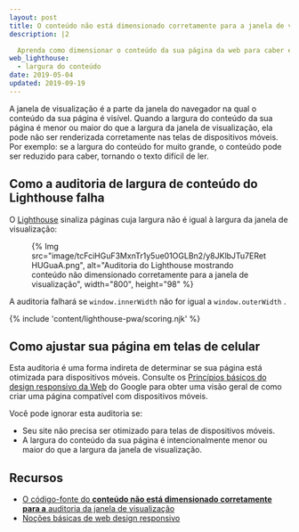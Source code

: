 ```yaml
---
layout: post
title: O conteúdo não está dimensionado corretamente para a janela de visualização
description: |2

  Aprenda como dimensionar o conteúdo da sua página da web para caber em telas de dispositivos móveis.
web_lighthouse:
  - largura do conteúdo
date: 2019-05-04
updated: 2019-09-19
---
```


A janela de visualização é a parte da janela do navegador na qual o conteúdo da sua página é visível. Quando a largura do conteúdo da sua página é menor ou maior do que a largura da janela de visualização, ela pode não ser renderizada corretamente nas telas de dispositivos móveis. Por exemplo: se a largura do conteúdo for muito grande, o conteúdo pode ser reduzido para caber, tornando o texto difícil de ler.

## Como a auditoria de largura de conteúdo do Lighthouse falha

O [Lighthouse](https://developers.google.com/web/tools/lighthouse/) sinaliza páginas cuja largura não é igual à largura da janela de visualização:

<figure>{% Img src="image/tcFciHGuF3MxnTr1y5ue01OGLBn2/y8JKlbJTu7ERetHUGuaA.png", alt="Auditoria do Lighthouse mostrando conteúdo não dimensionado corretamente para a janela de visualização", width="800", height="98" %}</figure>

A auditoria falhará se `window.innerWidth` não for igual a `window.outerWidth` .

{% include 'content/lighthouse-pwa/scoring.njk' %}

## Como ajustar sua página em telas de celular

Esta auditoria é uma forma indireta de determinar se sua página está otimizada para dispositivos móveis. Consulte os [Princípios básicos do design responsivo da Web](/responsive-web-design-basics/) do Google para obter uma visão geral de como criar uma página compatível com dispositivos móveis.

Você pode ignorar esta auditoria se:

- Seu site não precisa ser otimizado para telas de dispositivos móveis.
- A largura do conteúdo da sua página é intencionalmente menor ou maior do que a largura da janela de visualização.

## Recursos

- [O código-fonte do **conteúdo não está dimensionado corretamente para a** auditoria da janela de visualização](https://github.com/GoogleChrome/lighthouse/blob/master/lighthouse-core/audits/content-width.js)
- [Noções básicas de web design responsivo](/responsive-web-design-basics/)
